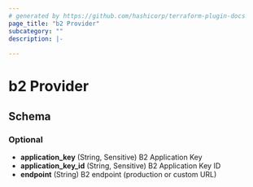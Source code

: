```yaml
---
# generated by https://github.com/hashicorp/terraform-plugin-docs
page_title: "b2 Provider"
subcategory: ""
description: |-
  
---
```


# b2 Provider





<!-- schema generated by tfplugindocs -->
## Schema

### Optional

- **application_key** (String, Sensitive) B2 Application Key
- **application_key_id** (String, Sensitive) B2 Application Key ID
- **endpoint** (String) B2 endpoint (production or custom URL)
